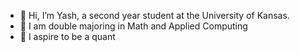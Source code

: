 - 👋 Hi, I’m Yash, a second year student at the University of Kansas.
- 👀 I am double majoring in Math and Applied Computing
- 🌱 I aspire to be a quant
<!---
- ⚡ Fun fact: I am a lucid dreamer
  
<div align="center">
    <img src="https://raw.githubusercontent.com/poseidonyash/poseidonyash/output/github-contribution-grid-snake.svg" alt="GitHub Contribution Grid Snake Animation"/>
</div>

<div align="center">
    <img src="https://github-profile-summary-cards.vercel.app/api/cards/profile-details?username=poseidonyash&theme=github_dark" alt="Yash's GitHub Stats"/>
</div> 


poseidonyash/poseidonyash is a ✨ special ✨ repository because its `README.md` (this file) appears on your GitHub profile.
You can click the Preview link to take a look at your changes.
--->
